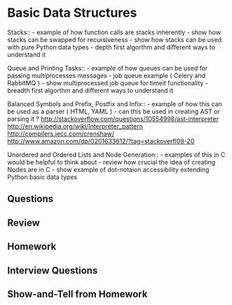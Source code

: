 Basic Data Structures
============================

Stacks::
    - example of how function calls are stacks inherently
    - show how stacks can be swapped for recursiveness
    - show how stacks can be used with pure Python data types
    - depth first algorthm and different ways to understand it


Queue and Printing Tasks::
    - example of how queues can be used for passing multiprocesses messages
    - job queue example ( Celery and RabbitMQ )
    - show multiprocessed job queue for timeit functionality
    - breadth first algorthm and different ways to understand it


Balanced Symbols and Prefix, Postfix and Infix::
    - example of how this can be used as a parser ( HTML, YAML )
    - can this be used in creating AST or parsing it ? 
        http://stackoverflow.com/questions/10554998/ast-interpreter
        http://en.wikipedia.org/wiki/Interpreter_pattern
        http://compilers.iecc.com/crenshaw/
        http://www.amazon.com/dp/0201633612/?tag=stackoverfl08-20


Unordered and Ordered Lists and Node Generation::
    - examples of this in C would be helpful to think about
    - review how crucial the idea of creating Nodes are in C
    - show example of dot-notaion accessibility extending Python basic data types


Questions
--------------

Review
--------------

Homework
-------------

Interview Questions
----------------------

Show-and-Tell from Homework
---------------------------------
